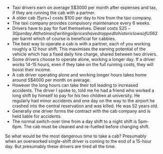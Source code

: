 * Taxi drivers earn on average S$3000 per month after expenses and tax, if they are running the cab with a partner.
* A older cab (5yrs+) costs $100 per day to hire from the taxi company.
* The taxi company provides compulsory maintenance every 6 weeks.
* Drivers have to pay for fuel themselves. Diesel costs S$25-30 per day. At the time of writing oil prices have dropped to historic lows of US$62 per barrel which of course is beneficial for cabbies.
* The best way to operate a cab is with a partner, each of you working roughly a 12 hour shift. This maximises the earning potential of the vehicle which has a fixed daily hire charge, shared between two drivers.
* Some drivers choose to operate alone, working a longer day. If a driver works 14-15 hours, even if they take on the full running costs, they will boost their income.
* A cab driver operating alone and working longer hours takes home around S$4000 per month on average.
* However the long hours can take their toll leading to increased accidents. The driver I spoke to, told me he had a friend who worked a long shift by himself to pay for his two children at university. He regularly had minor accidents and one day on the way to the airport he crashed into the central reservation and was killed. He was 52 years old.
* Generally one driver forms the contract with the cab company and is held liable for accidents. 
* The normal switch-over time from a day shift to a night shift is 5pm-6pm. The cab must be cleaned and re-fuelled before changing shift.

So what would be the most dangerous time to take a cab? Presumably when an overworked single-shift driver is coming to the end of a 15-hour day. But presumably these drivers are tired all the time.

